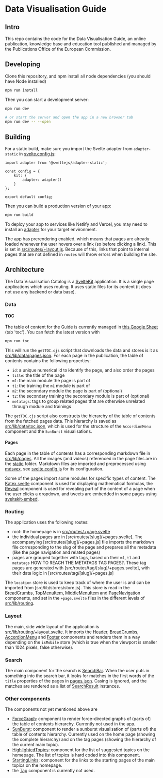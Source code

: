 # Data Visualisation Guide

## Intro

This repo contains the code for the Data Visualisation Guide, an online publication, knowledge base and education tool published and managed by the Publications Office of the European Commission.

## Developing

Clone this repository, and npm install all node dependencies (you should have Node installed)

```bash
npm run install
```

Then you can start a development server:

```bash
npm run dev

# or start the server and open the app in a new browser tab
npm run dev -- --open
```

## Building

For a static build, make sure you import the Svelte adapter from `adapter-static` in [svelte.config.js](svelte.config.js):

```
import adapter from '@sveltejs/adapter-static';

const config = {
	kit: {
		adapter: adapter()
	}
};

export default config;

```

Then you can build a production version of your app:

```bash
npm run build
```

To deploy your app to services like Netlify and Vercel, you may need to install an [adapter](https://kit.svelte.dev/docs/adapters) for your target environment.

The app has prerendering enabled, which means that pages are already loaded whenever the user hovers over a link (so before clicking a link). This is set in [src/routes/+layout.js](src/routes/+layout.js). Because of this, links that point to internal pages that are not defined in `routes` will throw errors when building the site.

## Architecture

The Data Visualisation Catalog is a [SvelteKit](https://kit.svelte.dev/) application. It is a single page applications which uses routing. It uses static files for its content (it does not use any backend or data base).

### Data

#### TOC

The table of content for the Guide is currently managed in [this Google Sheet](https://docs.google.com/spreadsheets/d/1hP54K7fcr5643k-VlTKBpRx8wU1Mom9I7gNuKhWGtbE/edit?usp=sharing) (tab 'toc'). You can fetch the latest version with 

```bash
npm run toc
````

This will run the `getTOC.cjs` script that downloads the data and stores is it as [src/lib/data/pages.json](src/lib/data/pages.json). For each page in the publication, the table of contents contains the following properties:

- `id`: a unique numerical id to identify the page, and also order the pages
- `title`: the title of the page
- `m1`: the main module the page is part of
- `t1`: the training the `m1` module is part of
- `m2`: the secondary module the page is part of (optional)
- `t2`: the secondary training the secondary module is part of (optional)
- `metatags`: tags to group related pages that are otherwise unrelated through module and trainings

The `getTOC.cjs` script also constructs the hierarchy of the table of contents from the fetched pages data. This hierarchy is saved as [src/lib/data/toc.json](src/lib/data/toc.json), which is used for the structure of the `AccordionMenu` component and the `SunBurst` visualisations.

#### Pages

Each page in the table of contents has a corresponding markdown file in [src/lib/pages](src/lib/pages). All the images (and videos) referenced in the page files are in the [static](static) folder. Markdown files are imported and preprocessed using [mdsvex](https://mdsvex.pngwn.io/docs/), see [svelte.config.js](svelte.config.js) for its configuration.

Some of the pages import some modules for specific types of content. The [Katex.svelte](src/lib/components/Katex.svelte) component is used for displaying mathematical formulas, the [Reveal](src/lib/components/Revael.svelte) component is used for revealing part of the content of a page when the user clicks a dropdown, and tweets are embedded in some pages using [sveltekit-embed](https://sveltekit-embed.vercel.app/).

### Routing

The application uses the following routes:

- root: the homepage is in [src/routes/+page.svelte](src/routes/+page.svelte)
- the individual pages are in [src/routes/[slug]/+pages.svelte]. The accompanying [src/routes/[slug]/+pages.js]
 file imports the markdown file corresponding to the slug of the page and prepares all the metadata (like the page navigation and related pages)
 - pages are grouped together with tags, based on their `m1`, `t1` and `metatags` HOW TO REACH THE METATAGS TAG PAGES?. These tag pages are generated with [src/routes/tag/[slug]/+pages.svelte], with their data logic in [src/routes/tag/[slug]/+pages.js]

 The `location` store is used to keep track of where the user is and can be imported from [src/lib/stores/store.js]. This store is read in the [BreadCrumbs](src/lib/components/BreadCrumbs.svelte), [TopMenuItem](src/lib/components/TopMenuItem.svelte), [MiddleMenuItem](src/lib/components/MiddleMenuItem.svelte) and [PageNavigation](src/lib/components/PageNavigation.svelte) components, and set in the `+page.svelte` files in the different levels of [src/lib/routing](src/lib/routing).

 ### Layout

 The main, side wide layout of the application is [src/lib/routing/+layout.svelte](src/lib/routing/+layout.svelte). It imports the [Header](src/lib/components/Header.svelte), [BreadCrumbs](src/lib/components/BreadCrumbs.svelte), [AccordionMenu](src/lib/components/AccordionMenu.svelte) and [Footer](src/lib/components/Footer.svelte) components and renders them in a way depending on the `isMobile` store (which is true when the viewport is smaller than 1024 pixels, false otherwise).

 ### Search

 The main component for the search is [SearchBar](src/lib/components/SearchBar.svelte). When the user puts in something into the search bar, it looks for matches in the first words of the `title` properties of the pages in [pages.json](src/lib/data/pages.json). Casing is ignored, and the matches are rendered as a list of [SearchResult](src/lib/components/SearchResult.svelte) instances.
 
 ### Other components

 The components not yet mentioned above are

 - [ForceGraph](src/lib/components/ForceGraph.svelte): component to render force-directed graphs of (parts of) the table of contents hierarchy. Currently not used in the app.
 - [SunBurst](src/lib/components/SunBurst.svelte): component to render a sunburst visualisation of (parts of) the table of contents hierarchy. Currently used on the home page (showing the complete hierarchy) and on the tag pages (showing the hierarchy of the current main topic).
- [HighlightedTopics](src/lib/components/HighlightedTopics.svelte): component for the list of suggested topics on the homepage. The list of topics is hard coded into this component.
- [StartingLinks](src/lib/components/StartingLinks.svelte): component for the links to the starting pages of the main topics on the homepage.
- the [Tag](src/lib/components/Tag.svelte) component is currently not used.

